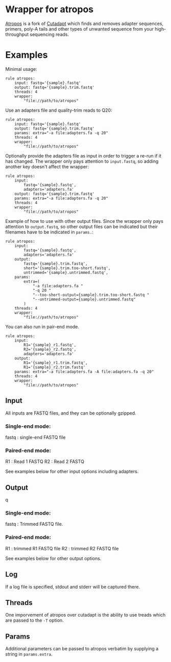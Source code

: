 # Wrapper for atropos
[Atropos](https://atropos.readthedocs.io/en/latest/index.html) is a fork of
[Cutadapt](http://cutadapt.readthedocs.io/en/stable/index.html) which finds and
removes adapter sequences, primers, poly-A tails and other types of unwanted
sequence from your high-throughput sequencing reads.

# Examples

Minimal usage:

```
rule atropos:
    input: fastq='{sample}.fastq'
    output: fastq='{sample}.trim.fastq'
    threads: 4
    wrapper:
        "file://path/to/atropos"
```

Use an adapters file and quality-trim reads to Q20:

```
rule atropos:
    input: fastq='{sample}.fastq'
    output: fastq='{sample}.trim.fastq'
    params: extra="-a file:adapters.fa -q 20"
    threads: 4
    wrapper:
        "file://path/to/atropos"
```

Optionally provide the adapters file as input in order to trigger a re-run if
it has changed. The wrapper only pays attention to `input.fastq`, so adding
another key doesn't affect the wrapper:

```
rule atropos:
    input:
        fastq='{sample}.fastq',
        adapters='adapters.fa'
    output: fastq='{sample}.trim.fastq'
    params: extra="-a file:adapters.fa -q 20"
    threads: 4
    wrapper:
        "file://path/to/atropos"
```

Example of how to use with other output files. Since the wrapper only pays
attention to `output.fastq`, so other output files can be indicated but their
filenames have to be indicated in `params.`:

```
rule atropos:
    input:
        fastq='{sample}.fastq',
        adapters='adapters.fa'
    output:
        fastq='{sample}.trim.fastq',
        short='{sample}.trim.too-short.fastq',
        untrimmed='{sample}.untrimmed.fastq',
    params:
        extra=(
            "-a file:adapters.fa "
            "-q 20 "
            "--too-short-output={sample}.trim.too-short.fastq "
            "--untrimmed-output={sample}.untrimmed.fastq"
        )
    threads: 4
    wrapper:
        "file://path/to/atropos"
```

You can also run in pair-end mode.

```
rule atropos:
    input:
        R1='{sample}_r1.fastq',
        R2='{sample}_r2.fastq',
        adapters='adapters.fa'
    output:
        R1='{sample}_r1.trim.fastq',
        R1='{sample}_r2.trim.fastq'
    params: extra="-a file:adapters.fa -A file:adapters.fa -q 20"
    threads: 4
    wrapper:
        "file://path/to/atropos"
```


## Input

All inputs are FASTQ files, and they can be optionally gzipped.

### Single-end mode:

fastq : single-end FASTQ file

### Paired-end mode:

R1 : Read 1 FASTQ
R2 : Read 2 FASTQ

See examples below for other input options including adapters.

## Output
q
### Single-end mode:

fastq : Trimmed FASTQ file.

### Paired-end mode:

R1 : trimmed R1 FASTQ file
R2 : trimmed R2 FASTQ file

See examples below for other output options.

## Log
If a log file is specified, stdout and stderr will be captured there.

## Threads
One imporvement of atropos over cutadapt is the ability to use treads which are
passed to the `-T` option.

## Params
Additional parameters can be passed to atropos verbatim by supplying a string
in `params.extra`.
